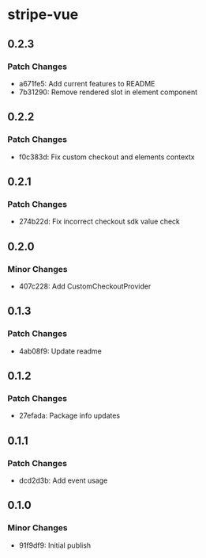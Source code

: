 # stripe-vue

## 0.2.3

### Patch Changes

- a671fe5: Add current features to README
- 7b31290: Remove rendered slot in element component

## 0.2.2

### Patch Changes

- f0c383d: Fix custom checkout and elements contextx

## 0.2.1

### Patch Changes

- 274b22d: Fix incorrect checkout sdk value check

## 0.2.0

### Minor Changes

- 407c228: Add CustomCheckoutProvider

## 0.1.3

### Patch Changes

- 4ab08f9: Update readme

## 0.1.2

### Patch Changes

- 27efada: Package info updates

## 0.1.1

### Patch Changes

- dcd2d3b: Add event usage

## 0.1.0

### Minor Changes

- 91f9df9: Initial publish
